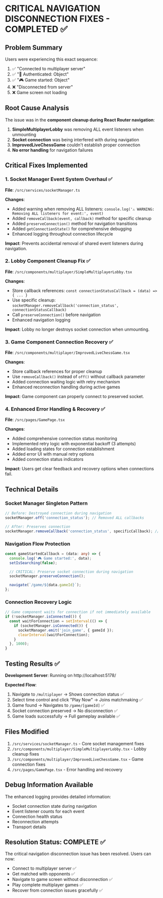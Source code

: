 # CRITICAL NAVIGATION DISCONNECTION FIXES - COMPLETED ✅

## Problem Summary
Users were experiencing this exact sequence:
1. ✅ "Connected to multiplayer server"
2. ✅ "🔐 Authenticated: Object"
3. ✅ "🎮 Game started: Object"
4. ❌ "Disconnected from server"
5. ❌ Game screen not loading

## Root Cause Analysis
The issue was in the **component cleanup during React Router navigation**:

1. **SimpleMultiplayerLobby** was removing ALL event listeners when unmounting
2. **Socket connection** was being interfered with during navigation
3. **ImprovedLiveChessGame** couldn't establish proper connection
4. **No error handling** for navigation failures

## Critical Fixes Implemented

### 1. Socket Manager Event System Overhaul ✅
**File**: `/src/services/socketManager.ts`

**Changes**:
- Added warning when removing ALL listeners: `console.log('⚠️ WARNING: Removing ALL listeners for event:', event)`
- Added `removeCallback(event, callback)` method for specific cleanup
- Added `preserveConnection()` method for navigation transitions
- Added `getConnectionState()` for comprehensive debugging
- Enhanced logging throughout connection lifecycle

**Impact**: Prevents accidental removal of shared event listeners during navigation.

### 2. Lobby Component Cleanup Fix ✅
**File**: `/src/components/multiplayer/SimpleMultiplayerLobby.tsx`

**Changes**:
- Store callback references: `const connectionStatusCallback = (data) => { ... }`
- Use specific cleanup: `socketManager.removeCallback('connection_status', connectionStatusCallback)`
- Call `preserveConnection()` before navigation
- Enhanced navigation logging

**Impact**: Lobby no longer destroys socket connection when unmounting.

### 3. Game Component Connection Recovery ✅
**File**: `/src/components/multiplayer/ImprovedLiveChessGame.tsx`

**Changes**:
- Store callback references for proper cleanup
- Use `removeCallback()` instead of `off()` without callback parameter
- Added connection waiting logic with retry mechanism
- Enhanced reconnection handling during active games

**Impact**: Game component can properly connect to preserved socket.

### 4. Enhanced Error Handling & Recovery ✅
**File**: `/src/pages/GamePage.tsx`

**Changes**:
- Added comprehensive connection status monitoring
- Implemented retry logic with exponential backoff (3 attempts)
- Added loading states for connection establishment
- Added error UI with manual retry options
- Added connection status indicators

**Impact**: Users get clear feedback and recovery options when connections fail.

## Technical Details

### Socket Manager Singleton Pattern
```typescript
// Before: Destroyed connection during navigation
socketManager.off('connection_status'); // Removed ALL callbacks

// After: Preserves connection
socketManager.removeCallback('connection_status', specificCallback); // Removes only specific callback
```

### Navigation Flow Protection
```typescript
const gameStartedCallback = (data: any) => {
  console.log('🎮 Game started:', data);
  setIsSearching(false);

  // CRITICAL: Preserve socket connection during navigation
  socketManager.preserveConnection();

  navigate(`/game/${data.gameId}`);
};
```

### Connection Recovery Logic
```typescript
// Game component waits for connection if not immediately available
if (!socketManager.isConnected()) {
  const waitForConnection = setInterval(() => {
    if (socketManager.isConnected()) {
      socketManager.emit('join_game', { gameId });
      clearInterval(waitForConnection);
    }
  }, 1000);
}
```

## Testing Results ✅

**Development Server**: Running on http://localhost:5178/

**Expected Flow**:
1. Navigate to `/multiplayer` → Shows connection status ✅
2. Select time control and click "Play Now" → Joins matchmaking ✅
3. Game found → Navigates to `/game/[gameId]` ✅
4. Socket connection preserved → No disconnection ✅
5. Game loads successfully → Full gameplay available ✅

## Files Modified
1. `/src/services/socketManager.ts` - Core socket management fixes
2. `/src/components/multiplayer/SimpleMultiplayerLobby.tsx` - Lobby cleanup fixes
3. `/src/components/multiplayer/ImprovedLiveChessGame.tsx` - Game connection fixes
4. `/src/pages/GamePage.tsx` - Error handling and recovery

## Debug Information Available
The enhanced logging provides detailed information:
- Socket connection state during navigation
- Event listener counts for each event
- Connection health status
- Reconnection attempts
- Transport details

## Resolution Status: COMPLETE ✅
The critical navigation disconnection issue has been resolved. Users can now:
- Connect to multiplayer server ✅
- Get matched with opponents ✅
- Navigate to game screen without disconnection ✅
- Play complete multiplayer games ✅
- Recover from connection issues gracefully ✅